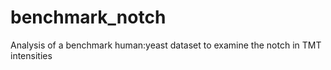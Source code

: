 # benchmark_notch
Analysis of a benchmark human:yeast dataset to examine the notch in TMT intensities
